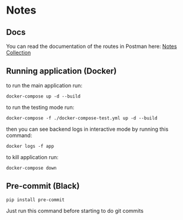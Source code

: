 # Notes
## Docs
You can read the documentation of the routes in Postman here: [Notes Collection](https://www.postman.com/alg3bra/ec178037-915d-4d52-bc8c-11f69b2d814b/request/pp25avu/register)

## Running application (Docker)
to run the main application run: 
```
docker-compose up -d --build
```
to run the testing mode run:
```
docker-compose -f ./docker-compose-test.yml up -d --build
```
then you can see backend logs in interactive mode by running this command:
```
docker logs -f app
```
to kill application run:
```
docker-compose down
```

## Pre-commit (Black)
```
pip install pre-commit
```
Just run this command before starting to do git commits 
